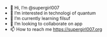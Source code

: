- 👋 Hi, I’m @supergirl007
- 👀 I’m interested in technologi of quantum
- 🌱 I’m currently learning filsuf 
- 💞️ I’m looking to collaborate on app 
- 📫 How to reach me https://supergirl007.org

<!---
supergirl007/supergirl007 is a ✨ special ✨ repository because its `README.md` (this file) appears on your GitHub profile.
You can click the Preview link to take a look at your changes.
--->

